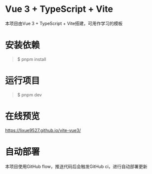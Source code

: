 # Vue 3 + TypeScript + Vite

本项目由Vue 3 + TypeScript + Vite搭建，可用作学习的模板

# 安装依赖

>$ pnpm install

# 运行项目

>$ pnpm dev

# 在线预览

https://lixue9527.github.io/vite-vue3/

# 自动部署

本项目使用GitHub flow，推送代码后会触发GitHub ci，进行自动部署更新
